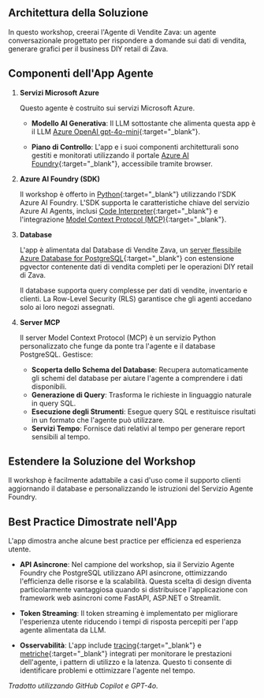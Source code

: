 ## Architettura della Soluzione

In questo workshop, creerai l'Agente di Vendite Zava: un agente conversazionale progettato per rispondere a domande sui dati di vendita, generare grafici per il business DIY retail di Zava.

## Componenti dell'App Agente

1. **Servizi Microsoft Azure**

    Questo agente è costruito sui servizi Microsoft Azure.

      - **Modello AI Generativa**: Il LLM sottostante che alimenta questa app è il LLM [Azure OpenAI gpt-4o-mini](https://learn.microsoft.com/azure/ai-foundry/openai/concepts/models?tabs=global-standard%2Cstandard-chat-completions#how-do-i-access-the-gpt-4o-and-gpt-4o-mini-models){:target="_blank"}.

      - **Piano di Controllo**: L'app e i suoi componenti architetturali sono gestiti e monitorati utilizzando il portale [Azure AI Foundry](https://ai.azure.com){:target="_blank"}, accessibile tramite browser.

2. **Azure AI Foundry (SDK)**

    Il workshop è offerto in [Python](https://learn.microsoft.com/python/api/overview/azure/ai-projects-readme?view=azure-python-preview&context=%2Fazure%2Fai-services%2Fagents%2Fcontext%2Fcontext){:target="_blank"} utilizzando l'SDK Azure AI Foundry. L'SDK supporta le caratteristiche chiave del servizio Azure AI Agents, inclusi [Code Interpreter](https://learn.microsoft.com/azure/ai-services/agents/how-to/tools/code-interpreter?view=azure-python-preview&tabs=python&pivots=overview){:target="_blank"} e l'integrazione [Model Context Protocol (MCP)](https://modelcontextprotocol.io/){:target="_blank"}.

3. **Database**

    L'app è alimentata dal Database di Vendite Zava, un [server flessibile Azure Database for PostgreSQL](https://www.postgresql.org/){:target="_blank"} con estensione pgvector contenente dati di vendita completi per le operazioni DIY retail di Zava. 

    Il database supporta query complesse per dati di vendite, inventario e clienti. La Row-Level Security (RLS) garantisce che gli agenti accedano solo ai loro negozi assegnati.

4. **Server MCP**

    Il server Model Context Protocol (MCP) è un servizio Python personalizzato che funge da ponte tra l'agente e il database PostgreSQL. Gestisce:

     - **Scoperta dello Schema del Database**: Recupera automaticamente gli schemi del database per aiutare l'agente a comprendere i dati disponibili.
     - **Generazione di Query**: Trasforma le richieste in linguaggio naturale in query SQL.
     - **Esecuzione degli Strumenti**: Esegue query SQL e restituisce risultati in un formato che l'agente può utilizzare.
     - **Servizi Tempo**: Fornisce dati relativi al tempo per generare report sensibili al tempo.

## Estendere la Soluzione del Workshop

Il workshop è facilmente adattabile a casi d'uso come il supporto clienti aggiornando il database e personalizzando le istruzioni del Servizio Agente Foundry.

## Best Practice Dimostrate nell'App

L'app dimostra anche alcune best practice per efficienza ed esperienza utente.

- **API Asincrone**:
  Nel campione del workshop, sia il Servizio Agente Foundry che PostgreSQL utilizzano API asincrone, ottimizzando l'efficienza delle risorse e la scalabilità. Questa scelta di design diventa particolarmente vantaggiosa quando si distribuisce l'applicazione con framework web asincroni come FastAPI, ASP.NET o Streamlit.

- **Token Streaming**:
  Il token streaming è implementato per migliorare l'esperienza utente riducendo i tempi di risposta percepiti per l'app agente alimentata da LLM.

- **Osservabilità**:
  L'app include [tracing](https://learn.microsoft.com/azure/ai-foundry/agents/concepts/tracing){:target="_blank"} e [metriche](https://learn.microsoft.com/azure/ai-foundry/agents/how-to/metrics){:target="_blank"} integrati per monitorare le prestazioni dell'agente, i pattern di utilizzo e la latenza. Questo ti consente di identificare problemi e ottimizzare l'agente nel tempo.

*Tradotto utilizzando GitHub Copilot e GPT-4o.*
